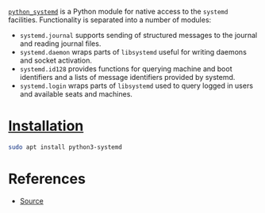 [`python_systemd`](https://github.com/systemd/python_systemd) is a Python module for native access to the `systemd` facilities. Functionality is separated into a number of modules:

- `systemd.journal` supports sending of structured messages to the journal and reading journal files.
- `systemd.daemon` wraps parts of `libsystemd` useful for writing daemons and socket activation.
- `systemd.id128` provides functions for querying machine and boot identifiers and a lists of message identifiers provided by systemd.
- `systemd.login` wraps parts of `libsystemd` used to query logged in users and available seats and machines.

# [Installation](https://github.com/systemd/python_systemd?tab=readme-ov-file#installation)

```bash
sudo apt install python3-systemd
```

# References
- [Source](https://github.com/systemd/python-systemd)
